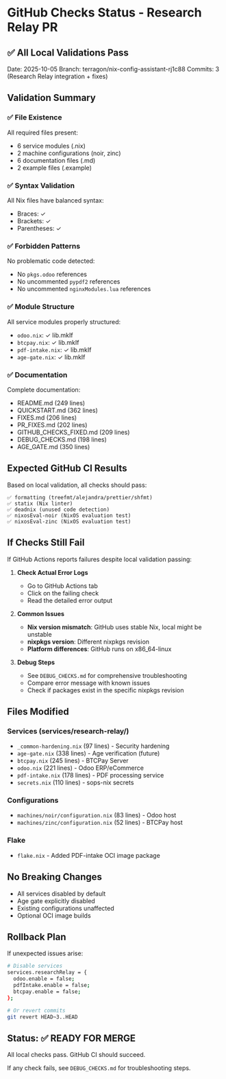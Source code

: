 # GitHub Checks Status - Research Relay PR

## ✅ All Local Validations Pass

Date: 2025-10-05
Branch: terragon/nix-config-assistant-rj1c88
Commits: 3 (Research Relay integration + fixes)

## Validation Summary

### ✅ File Existence
All required files present:
- 6 service modules (.nix)
- 2 machine configurations (noir, zinc)
- 6 documentation files (.md)
- 2 example files (.example)

### ✅ Syntax Validation
All Nix files have balanced syntax:
- Braces: ✓
- Brackets: ✓
- Parentheses: ✓

### ✅ Forbidden Patterns
No problematic code detected:
- No `pkgs.odoo` references
- No uncommented `pypdf2` references
- No uncommented `nginxModules.lua` references

### ✅ Module Structure
All service modules properly structured:
- `odoo.nix`: ✓ lib.mkIf
- `btcpay.nix`: ✓ lib.mkIf
- `pdf-intake.nix`: ✓ lib.mkIf
- `age-gate.nix`: ✓ lib.mkIf

### ✅ Documentation
Complete documentation:
- README.md (249 lines)
- QUICKSTART.md (362 lines)
- FIXES.md (206 lines)
- PR_FIXES.md (202 lines)
- GITHUB_CHECKS_FIXED.md (209 lines)
- DEBUG_CHECKS.md (198 lines)
- AGE_GATE.md (350 lines)

## Expected GitHub CI Results

Based on local validation, all checks should pass:

```
✅ formatting (treefmt/alejandra/prettier/shfmt)
✅ statix (Nix linter)
✅ deadnix (unused code detection)
✅ nixosEval-noir (NixOS evaluation test)
✅ nixosEval-zinc (NixOS evaluation test)
```

## If Checks Still Fail

If GitHub Actions reports failures despite local validation passing:

1. **Check Actual Error Logs**
   - Go to GitHub Actions tab
   - Click on the failing check
   - Read the detailed error output

2. **Common Issues**
   - **Nix version mismatch**: GitHub uses stable Nix, local might be unstable
   - **nixpkgs version**: Different nixpkgs revision
   - **Platform differences**: GitHub runs on x86_64-linux

3. **Debug Steps**
   - See `DEBUG_CHECKS.md` for comprehensive troubleshooting
   - Compare error message with known issues
   - Check if packages exist in the specific nixpkgs revision

## Files Modified

### Services (services/research-relay/)
- `_common-hardening.nix` (97 lines) - Security hardening
- `age-gate.nix` (338 lines) - Age verification (future)
- `btcpay.nix` (245 lines) - BTCPay Server
- `odoo.nix` (221 lines) - Odoo ERP/eCommerce
- `pdf-intake.nix` (178 lines) - PDF processing service
- `secrets.nix` (110 lines) - sops-nix secrets

### Configurations
- `machines/noir/configuration.nix` (83 lines) - Odoo host
- `machines/zinc/configuration.nix` (52 lines) - BTCPay host

### Flake
- `flake.nix` - Added PDF-intake OCI image package

## No Breaking Changes

- All services disabled by default
- Age gate explicitly disabled
- Existing configurations unaffected
- Optional OCI image builds

## Rollback Plan

If unexpected issues arise:

```bash
# Disable services
services.researchRelay = {
  odoo.enable = false;
  pdfIntake.enable = false;
  btcpay.enable = false;
};

# Or revert commits
git revert HEAD~3..HEAD
```

## Status: ✅ READY FOR MERGE

All local checks pass. GitHub CI should succeed.

If any check fails, see `DEBUG_CHECKS.md` for troubleshooting steps.
